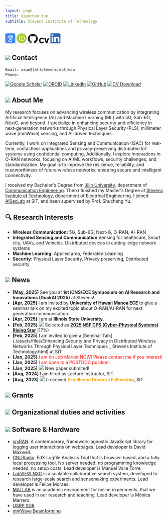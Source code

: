```yaml
---
layout: page
title: Xiaochan Xue
subtitle: Stevens Institute of Technology
---
```

<a href="https://scholar.google.com/citations?user=rhcjOdQAAAAJ&hl=en" target="_blank">
  <img src="./img/google-scholar.png" alt="Google Scholar" width="32" class="social-icon">
</a>
<a href="https://orcid.org/0000-0003-0432-0581" target="_blank">
  <img src="./img/orcid.png" alt="ORCID" width="32" class="social-icon">
</a>
<a href="https://github.com/XueShannon" target="_blank">
  <img src="./img/github.png" alt="GitHub" width="32" class="social-icon">
</a>
<a href="./files/CV_Xiaochan.pdf" download class="cv-download">
  <img src="./img/cv.png" alt="CV" width="32" class="social-icon">
</a>
<a href="https://www.linkedin.com/in/xiaochan-xue-2b7b75227/" target="_blank">
  <img src="./img/linkedin.png" alt="LinkedIn" width="32" class="social-icon">
</a>

## <img src="../img/contact.png" height="50px"> Contact

```
Email: xxue2[at]stevens[dot]edu
Phone: 
```
[![Google Scholar](https://img.shields.io/badge/Google%20Scholar-4285F4?logo=google-scholar&logoColor=white)](https://scholar.google.com/citations?user=rhcjOdQAAAAJ&hl=en)
[![ORCID](https://img.shields.io/badge/ORCID-A6CE39?logo=orcid&logoColor=white)](https://orcid.org/0000-0003-0432-0581)
[![LinkedIn](https://img.shields.io/badge/-LinkedIn-0A66C2?logo=linkedin)](https://www.linkedin.com/in/xiaochan-xue-2b7b75227/)
[![GitHub](https://img.shields.io/badge/-GitHub-181717?logo=github)](https://github.com/xueshannon)
[![CV Download](https://img.shields.io/badge/-CV%20PDF-FF6B6B?logo=adobe-acrobat-reader)](/Users/xuexiaochan/xueshannon.github.io/files/CV_Xiaochan.pdf)


## <img src="../img/career.png" height="50px"> About Me
My research focuses on advancing wireless communication by integrating Artificial Intelligence (AI) and Machine Learning (ML) with 5G, Sub-6G, NextG, and beyond. I specialize in enhancing security and efficiency in next-generation networks through Physical Layer Security (PLS), millimeter wave (mmWave) sensing, and AI-driven techniques.

Currently, I work on Integrated Sensing and Communication (ISAC) for real-time, contactless applications and privacy-preserving distributed IoT systems using confidential computing. Additionally, I explore innovations in O-RAN networks, focusing on AI/ML workflows, security challenges, and standardization. My goal is to improve the resilience, reliability, and trustworthiness of future wireless networks, ensuring secure and intelligent connectivity.

I received my Bachelor's Degree from [Jilin University](https://www.jlu.edu.cn/), department of [Communication Engineering](https://dce.jlu.edu.cn/). Then I finished my Master's Degree at [Stevens Institute of Technology](https://www.stevens.edu/), department of Electrical Engineering. I joined [AISecLab](https://www.stevens.edu/icns-center-for-innovative-computing-and-networked-systems/aiseclab) at SIT, and been supervised by Prof. Shucheng Yu.

## 🔍 Research Interests

- **Wireless Communication:** 5G, Sub-6G, Next-G, O-RAN, AI-RAN
- **Integrated Sensing and Communication** Sensing for healthcare, Smart city, UAVs, and Vehicles. Distributed devices in cutting-edge network systems
- **Machine Learning:** Applied area, Federated Learning
- **Security:** Physical Layer Security, Privacy preserving, Distributed security

## <img src="../img/news.png" height="50px"> News
- **[May, 2025]** See you at **1st iCNS/ECE Symposium on AI Research and Innovations (DuckAI 2025)** at Stevens!
- **[Apr, 2025]** I am invited by **University of Hawaii Manoa ECE** to give a seminar talk on my excited topic about O-RAN/AI-RAN for next generation communication.
- **[Apr, 2025]** I am at **Illinois State University**.
- **[Feb, 2025]** <img src="../img/award.png" height="30px"> Selected as **[2025 NSF CPS (Cyber-Physical Systems) Rising Star](https://cps-vo.org/group/CPSRisingStarsWorkshop25)** (17%)
- **[Feb, 2025]** I am invited to give a [Seminar Talk](./assets/files/Enhancing Security and Privacy in Distributed Wireless Networks Through Physical Layer Techniques _ Stevens Institute of Technology.html) at SIT 
- **[Jan, 2025]** <span style="color:red;">I am on Job Market NOW! Please contact me if you interest!</span>
- **[Jan, 2025]** <span style="color:red;">I am open to a POSTDOC position!</span>
- **[Jan, 2025]** <img src="../img/fireworks.png" height="30px"> New paper submited!
- **[Aug, 2024]** I am hired as Lecture Instructor, SIT.
- **[Aug, 2023]** <img src="../img/award.png" height="30px"> I received <span style="color:orange;">**Excellence Doctoral Fellowship**</span>, SIT


## <img src="../img/money.png" height="50px"> Grants


## <img src="../img/orga.png" height="50px"> Organizational duties and activities


## <img src="../img/software.png" height="50px"> Software & Hardware
- [srsRAN](https://github.com/srsran): A contemporary, framework-agnostic JavaScript library for logging user interactions on webpages. Lead developer is David Maxwell.
- [GNURadio](https://www.gnuradio.org/): EdX Logfile Analysis Tool that is browser-based, and a fully local processing tool. No server needed, no programming knowledge needed, no setup costs. Lead developer is Manuel Valle Torre. 
- [LabVIEW NXG](https://www.ni.com/en/shop/labview/labview-nxg.html?srsltid=AfmBOooRMjXDsDt3MoBw6HAy78LZgCFT6jQMkNi6huSX1wQfY4or-gMy) is a scalable collaborative search system, developed to research large-scale search and sensemaking experiments. Lead developer is Felipe Moraes.
- [MATLAB](https://www.mathworks.com/products/matlab.html) is an academic environment for online experiments, that we have used in our research and teaching. Lead developer is Mónica Marrero.
- [USRP SDR](https://www.ettus.com/products/)
- [mmWave Beamforming]()

